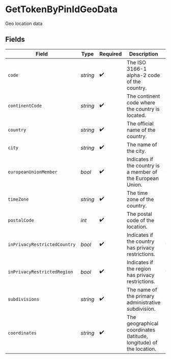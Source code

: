 # GetTokenByPinIdGeoData

Geo location data


## Fields

| Field                                                               | Type                                                                | Required                                                            | Description                                                         | Example                                                             |
| ------------------------------------------------------------------- | ------------------------------------------------------------------- | ------------------------------------------------------------------- | ------------------------------------------------------------------- | ------------------------------------------------------------------- |
| `code`                                                              | *string*                                                            | :heavy_check_mark:                                                  | The ISO 3166-1 alpha-2 code of the country.                         | VI                                                                  |
| `continentCode`                                                     | *string*                                                            | :heavy_check_mark:                                                  | The continent code where the country is located.                    | NA                                                                  |
| `country`                                                           | *string*                                                            | :heavy_check_mark:                                                  | The official name of the country.                                   | United States Virgin Islands                                        |
| `city`                                                              | *string*                                                            | :heavy_check_mark:                                                  | The name of the city.                                               | Amsterdam                                                           |
| `europeanUnionMember`                                               | *bool*                                                              | :heavy_check_mark:                                                  | Indicates if the country is a member of the European Union.         | true                                                                |
| `timeZone`                                                          | *string*                                                            | :heavy_check_mark:                                                  | The time zone of the country.                                       | America/St_Thomas                                                   |
| `postalCode`                                                        | *int*                                                               | :heavy_check_mark:                                                  | The postal code of the location.                                    | 802                                                                 |
| `inPrivacyRestrictedCountry`                                        | *bool*                                                              | :heavy_check_mark:                                                  | Indicates if the country has privacy restrictions.                  | true                                                                |
| `inPrivacyRestrictedRegion`                                         | *bool*                                                              | :heavy_check_mark:                                                  | Indicates if the region has privacy restrictions.                   | true                                                                |
| `subdivisions`                                                      | *string*                                                            | :heavy_check_mark:                                                  | The name of the primary administrative subdivision.                 | Saint Thomas                                                        |
| `coordinates`                                                       | *string*                                                            | :heavy_check_mark:                                                  | The geographical coordinates (latitude, longitude) of the location. | 18.3381, -64.8941                                                   |